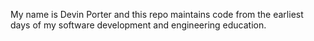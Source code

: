 My name is Devin Porter and this repo maintains code from the earliest days of my software development and engineering education.

